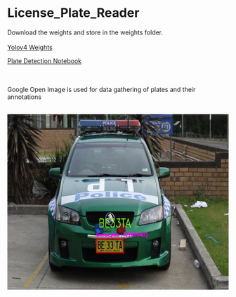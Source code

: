 # License_Plate_Reader
Download the weights and store in the weights folder.
<br></br>
<a href="https://drive.google.com/file/d/1-3m0nYWJNWNuZSceAktTHWqJ2odQT1YI/view?usp=sharing">Yolov4 Weights</a>

<a href="https://colab.research.google.com/drive/1aJm4yzsulCxjVWUXOPEW0RAJ68MDbYHa?usp=sharing"> Plate Detection Notebook</a>

<br></br>
Google Open Image is used for data gathering of plates and their annotations
<br></br>
<div class="img-responsive">
<img src="https://github.com/sauravakolia/License_Plate_Reader/blob/main/static/detections/00c82d64185293a7.jpg" width="600" height="400">
</div>
